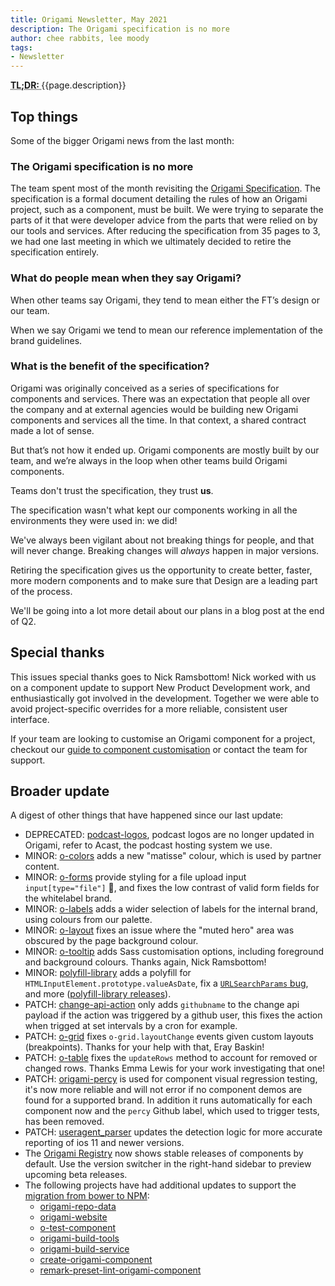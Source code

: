 ```yaml
---
title: Origami Newsletter, May 2021
description: The Origami specification is no more
author: chee rabbits, lee moody
tags:
- Newsletter
---
```


<abbr title="Too long; didn't read">
<strong>
TL;DR:
</strong>
</abbr> {{page.description}}

## Top things

Some of the bigger Origami news from the last month:


### The Origami specification is no more

The team spent most of the month revisiting the [Origami Specification](https://origami.ft.com/specification/v1/). The specification is a formal document detailing the rules of how an Origami project, such as a component, must be built. We were trying to separate the parts of it that were developer advice from the parts that were relied on by our tools and services. After reducing the specification from 35 pages to 3, we had one last meeting in which we ultimately decided to retire the specification entirely.

### What do people mean when they say Origami?

When other teams say Origami, they tend to mean either the FT’s design or our team.

When we say Origami we tend to mean our reference implementation of the brand guidelines.

### What is the benefit of the specification?

Origami was originally conceived as a series of specifications for components and services. There was an expectation that people all over the company and at external agencies would be building new Origami components and services all the time. In that context, a shared contract made a lot of sense.

But that’s not how it ended up. Origami components are mostly built by our team, and we’re always in the loop when other teams build Origami components. 

Teams don't trust the specification, they trust **us**.

The specification wasn't what kept our components working in all the environments they were used in: we did!

We've always been vigilant about not breaking things for people, and that will never change. Breaking changes will _always_ happen in major versions.

Retiring the specification gives us the opportunity to create better, faster, more modern components and to make sure that Design are a leading part of the process.

We'll be going into a lot more detail about our plans in a blog post at the end of Q2.

## Special thanks

This issues special thanks goes to Nick Ramsbottom! Nick worked with us on a component update to support New Product Development work, and enthusiastically got involved in the development. Together we were able to avoid project-specific overrides for a more reliable, consistent user interface.

If your team are looking to customise an Origami component for a project, checkout our [guide to component customisation](https://origami.ft.com/docs/components/customisation/) or contact the team for support.

## Broader update

A digest of other things that have happened since our last update:

- DEPRECATED: [podcast-logos](https://github.com/Financial-Times/podcast-logos), podcast logos are no longer updated in Origami, refer to Acast, the podcast hosting system we use.
- MINOR: [o-colors](https://github.com/Financial-Times/o-colors) adds a new "matisse" colour, which is used by partner content.
- MINOR: [o-forms](https://github.com/Financial-Times/o-forms) provide styling for a file upload input `input[type="file"]` 🎉, and fixes the low contrast of valid form fields for the whitelabel brand.
- MINOR: [o-labels](https://github.com/Financial-Times/o-labels) adds a wider selection of labels for the internal brand, using colours from our palette.
- MINOR: [o-layout](https://github.com/Financial-Times/o-layout) fixes an issue where the "muted hero" area was obscured by the page background colour.
- MINOR: [o-tooltip](https://github.com/Financial-Times/o-tooltip) adds Sass customisation options, including foreground and background colours. Thanks again, Nick Ramsbottom!
- MINOR: [polyfill-library](https://github.com/Financial-Times/polyfill-library) adds a polyfill for `HTMLInputElement.prototype.valueAsDate`, fix a [`URLSearchParams` bug](https://github.com/Financial-Times/polyfill-library/issues/1048), and more ([polyfill-library releases](https://github.com/Financial-Times/polyfill-library/releases)).
- PATCH: [change-api-action](https://github.com/Financial-Times/change-api-action) only adds `githubname` to the change api payload if the action was triggered by a github user, this fixes the action when trigged at set intervals by a cron for example.
- PATCH: [o-grid](https://github.com/Financial-Times/o-grid) fixes `o-grid.layoutChange` events given custom layouts (breakpoints). Thanks for your help with that, Eray Baskin!
- PATCH: [o-table](https://github.com/Financial-Times/o-table) fixes the `updateRows` method to account for removed or changed rows. Thanks Emma Lewis for your work investigating that one!
- PATCH: [origami-percy](https://github.com/Financial-Times/origami-percy) is used for component visual regression testing, it's now more reliable and will not error if no component demos are found for a supported brand. In addition it runs automatically for each component now and the `percy` Github label, which used to trigger tests, has been removed.
- PATCH: [useragent_parser](https://github.com/Financial-Times/useragent_parser) updates the detection logic for more accurate reporting of ios 11 and newer versions.
- The [Origami Registry](https://registry.origami.ft.com/components) now shows stable releases of components by default. Use the version switcher in the right-hand sidebar to preview upcoming beta releases.
- The following projects have had additional updates to support the [migration from bower to NPM](https://origami.ft.com/blog/2021/01/18/deprecating-bower-and-origami-via-npm/):
   - [origami-repo-data](https://github.com/Financial-Times/origami-repo-data)
   - [origami-website](https://github.com/Financial-Times/origami-website)
   - [o-test-component](https://github.com/Financial-Times/o-test-component)
   - [origami-build-tools](https://github.com/Financial-Times/origami-build-tools)
   - [origami-build-service](https://github.com/Financial-Times/origami-build-service)
   - [create-origami-component](https://github.com/Financial-Times/create-origami-component)
   - [remark-preset-lint-origami-component](https://github.com/Financial-Times/remark-preset-lint-origami-component)
